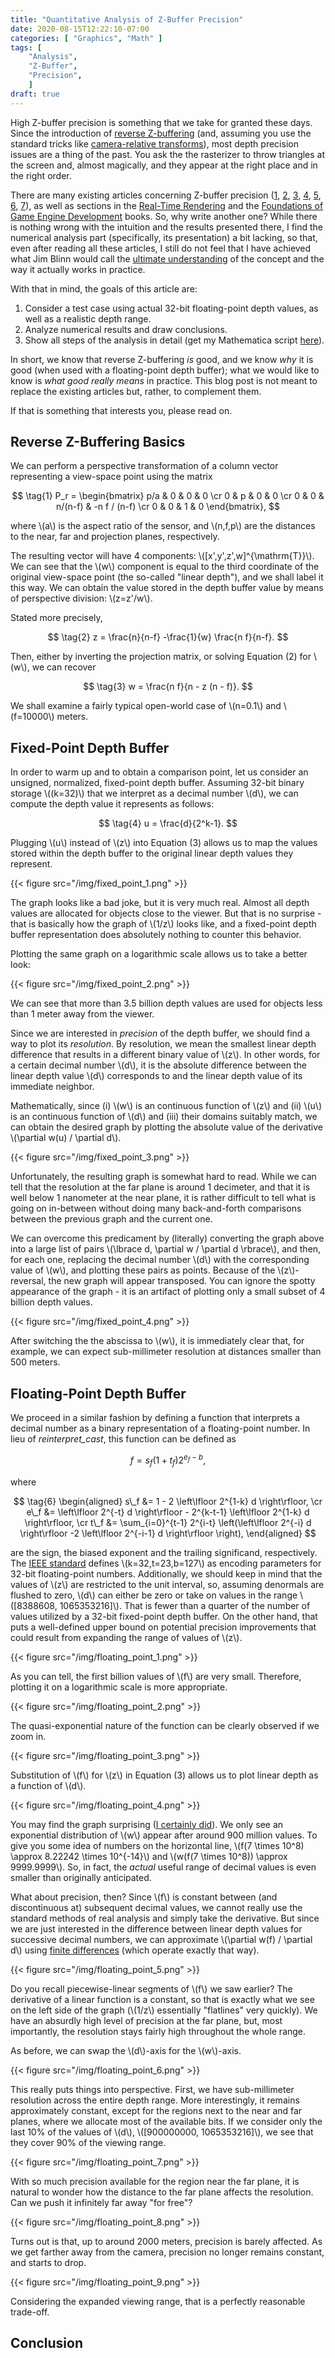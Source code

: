 ```yaml
---
title: "Quantitative Analysis of Z-Buffer Precision"
date: 2020-08-15T12:22:10-07:00
categories: [ "Graphics", "Math" ]
tags: [
    "Analysis",
    "Z-Buffer",
    "Precision",
    ]
draft: true
---
```


High Z-buffer precision is something that we take for granted these days. Since the introduction of [reverse Z-buffering](https://doi.org/10.1145/311534.311579) (and, assuming you use the standard tricks like [camera-relative transforms](https://pharr.org/matt/blog/2018/03/02/rendering-in-camera-space.html)), most depth precision issues are a thing of the past. You ask the the rasterizer to throw triangles at the screen and, almost magically, and they appear at the right place and in the right order.

There are many existing articles concerning Z-buffer precision ([1](https://doi.org/10.1145/311534.311579), [2](https://mynameismjp.wordpress.com/2010/03/22/attack-of-the-depth-buffer/), [3](http://www.geometry.caltech.edu/pubs/UD12.pdf), [4](http://www.humus.name/Articles/Persson_CreatingVastGameWorlds.pdf), [5](https://outerra.blogspot.com/2012/11/maximizing-depth-buffer-range-and.html), [6](http://dev.theomader.com/depth-precision/), [7](https://developer.nvidia.com/content/depth-precision-visualized)), as well as sections in the [Real-Time Rendering](http://www.realtimerendering.com/book.html) and the [Foundations of Game Engine Development](https://foundationsofgameenginedev.com/#fged2) books. So, why write another one? While there is nothing wrong with the intuition and the results presented there, I find the numerical analysis part (specifically, its presentation) a bit lacking, so that, even after reading all these articles, I still do not feel that I have achieved what Jim Blinn would call the [ultimate understanding](https://doi.org/10.1109/38.210494) of the concept and the way it actually works in practice.

<!--more-->

With that in mind, the goals of this article are:

1. Consider a test case using actual 32-bit floating-point depth values, as well as a realistic depth range.
2. Analyze numerical results and draw conclusions.
3. Show all steps of the analysis in detail (get my Mathematica script [here](here)).

In short, we know that reverse Z-buffering *is* good, and we know *why* it is good (when used with a floating-point depth buffer); what we would like to know is *what good really means* in practice. This blog post is not meant to replace the existing articles but, rather, to complement them.

If that is something that interests you, please read on.

## Reverse Z-Buffering Basics

We can perform a perspective transformation of a column vector representing a view-space point using the matrix

$$ \tag{1} P_r =
\begin{bmatrix}
    p/a & 0 & 0       & 0 \cr
    0   & p & 0       & 0 \cr
    0   & 0 & n/(n-f) & -n f / (n-f) \cr
    0   & 0 & 1       & 0
\end{bmatrix},
$$

where \\(a\\) is the aspect ratio of the sensor, and \\(n,f,p\\) are the distances to the near, far and projection planes, respectively.

The resulting vector will have 4 components: \\([x',y',z',w]^{\mathrm{T}}\\). We can see that the \\(w\\) component is equal to the third coordinate of the original view-space point (the so-called "linear depth"), and we shall label it this way. We can obtain the value stored in the depth buffer value by means of perspective division: \\(z=z'/w\\).

Stated more precisely,

$$ \tag{2} z = \frac{n}{n-f} -\frac{1}{w} \frac{n f}{n-f}. $$

Then, either by inverting the projection matrix, or solving Equation (2) for \\(w\\), we can recover

$$ \tag{3} w = \frac{n f}{n - z (n - f)}. $$

We shall examine a fairly typical open-world case of \\(n=0.1\\) and \\(f=10000\\) meters.

## Fixed-Point Depth Buffer

In order to warm up and to obtain a comparison point, let us consider an unsigned, normalized, fixed-point depth buffer. Assuming 32-bit binary storage \\((k=32)\\) that we interpret as a decimal number \\(d\\), we can compute the depth value it represents as follows:

$$ \tag{4} u = \frac{d}{2^k-1}. $$

Plugging \\(u\\) instead of \\(z\\) into Equation (3) allows us to map the values stored within the depth buffer to the original linear depth values they represent.

{{< figure src="/img/fixed_point_1.png" >}}

The graph looks like a bad joke, but it is very much real. Almost all depth values are allocated for objects close to the viewer. But that is no surprise - that is basically how the graph of \\(1/z\\) looks like, and a fixed-point depth buffer representation does absolutely nothing to counter this behavior.

Plotting the same graph on a logarithmic scale allows us to take a better look:

{{< figure src="/img/fixed_point_2.png" >}}

We can see that more than 3.5 billion depth values are used for objects less than 1 meter away from the viewer.

Since we are interested in *precision* of the depth buffer, we should find a way to plot its *resolution*. By resolution, we mean the smallest linear depth difference that results in a different binary value of \\(z\\). In other words, for a certain decimal number \\(d\\), it is the absolute difference between the linear depth value \\(d\\) corresponds to and the linear depth value of its immediate neighbor.

Mathematically, since (i) \\(w\\) is an continuous function of \\(z\\) and (ii) \\(u\\) is an continuous function of \\(d\\) and (iii) their domains suitably match, we can obtain the desired graph by plotting the absolute value of the derivative \\(\partial w(u) / \partial d\\).

{{< figure src="/img/fixed_point_3.png" >}}

Unfortunately, the resulting graph is somewhat hard to read. While we can tell that the resolution at the far plane is around 1 decimeter, and that it is well below 1 nanometer at the near plane, it is rather difficult to tell what is going on in-between without doing many back-and-forth comparisons between the previous graph and the current one.

We can overcome this predicament by (literally) converting the graph above into a large list of pairs \\(\lbrace d, \partial w / \partial d \rbrace\\), and then, for each one, replacing the decimal number \\(d\\) with the corresponding value of \\(w\\), and plotting these pairs as points. Because of the \\(z\\)-reversal, the new graph will appear transposed. You can ignore the spotty appearance of the graph - it is an artifact of plotting only a small subset of 4 billion depth values.

{{< figure src="/img/fixed_point_4.png" >}}

After switching the the abscissa to \\(w\\), it is immediately clear that, for example, we can expect sub-millimeter resolution at distances smaller than 500 meters.

## Floating-Point Depth Buffer

We proceed in a similar fashion by defining a function that interprets a decimal number as a binary representation of a floating-point number. In lieu of *reinterpret_cast*, this function can be defined as

$$ \tag{5} f = s_f (1 + t_f) 2^{e_f-b}, $$

where

$$ \tag{6} \begin{aligned}
	s\_f &= 1 - 2 \left\lfloor 2^{1-k} d \right\rfloor, \cr
	e\_f &= \left\lfloor 2^{-t} d \right\rfloor - 2^{k-t-1} \left\lfloor 2^{1-k} d \right\rfloor, \cr
	t\_f &= \sum_{i=0}^{t-1} 2^{i-t} \left(\left\lfloor 2^{-i} d \right\rfloor -2 \left\lfloor 2^{-i-1} d \right\rfloor \right),
\end{aligned}
$$

are the sign, the biased exponent and the trailing significand, respectively. The [IEEE standard](https://ieeexplore.ieee.org/document/8766229) defines \\(k=32,t=23,b=127\\) as encoding parameters for 32-bit floating-point numbers. Additionally, we should keep in mind that the values of \\(z\\) are restricted to the unit interval, so, assuming denormals are flushed to zero, \\(d\\) can either be zero or take on values in the range \\([8388608, 1065353216]\\). That is fewer than a quarter of the number of values utilized by a 32-bit fixed-point depth buffer. On the other hand, that puts a well-defined upper bound on potential precision improvements that could result from expanding the range of values of \\(z\\).

{{< figure src="/img/floating_point_1.png" >}}

As you can tell, the first billion values of \\(f\\) are very small. Therefore, plotting it on a logarithmic scale is more appropriate.

{{< figure src="/img/floating_point_2.png" >}}

The quasi-exponential nature of the function can be clearly observed if we zoom in.

{{< figure src="/img/floating_point_3.png" >}}

Substitution of \\(f\\) for \\(z\\) in Equation (3) allows us to plot linear depth as a function of \\(d\\).

{{< figure src="/img/floating_point_4.png" >}}

You may find the graph surprising ([I certainly did](https://twitter.com/zalbard/status/1179532228885237760)). We only see an exponential distribution of \\(w\\) appear after around 900 million values. To give you some idea of numbers on the horizontal line, \\(f(7 \times 10^8) \approx 8.22242 \times 10^{-14}\\) and \\(w(f(7 \times 10^8)) \approx 9999.9999\\). So, in fact, the *actual* useful range of decimal values is even smaller than originally anticipated.

What about precision, then? Since \\(f\\) is constant between (and discontinuous at) subsequent decimal values, we cannot really use the standard methods of real analysis and simply take the derivative. But since we are just interested in the difference between linear depth values for successive decimal numbers, we can approximate \\(\partial w(f) / \partial d\\) using [finite differences](https://en.wikipedia.org/wiki/Finite_difference) (which operate exactly that way).

{{< figure src="/img/floating_point_5.png" >}}

Do you recall piecewise-linear segments of \\(f\\) we saw earlier? The derivative of a linear function is a constant, so that is exactly what we see on the left side of the graph (\\(1/z\\) essentially "flatlines" very quickly). We have an absurdly high level of precision at the far plane, but, most importantly, the resolution stays fairly high throughout the whole range.

As before, we can swap the \\(d\\)-axis for the \\(w\\)-axis.

{{< figure src="/img/floating_point_6.png" >}}

This really puts things into perspective. First, we have sub-millimeter resolution across the entire depth range. More interestingly, it remains approximately constant, except for the regions next to the near and far planes, where we allocate most of the available bits. If we consider only the last 10% of the values of \\(d\\), \\([900000000, 1065353216]\\), we see that they cover 90% of the viewing range.

{{< figure src="/img/floating_point_7.png" >}}

With so much precision available for the region near the far plane, it is natural to wonder how the distance to the far plane affects the resolution. Can we push it infinitely far away "for free"?

{{< figure src="/img/floating_point_8.png" >}}

Turns out is that, up to around 2000 meters, precision is barely affected. As we get farther away from the camera, precision no longer remains constant, and starts to drop.

{{< figure src="/img/floating_point_9.png" >}}

Considering the expanded viewing range, that is a perfectly reasonable trade-off.

## Conclusion

